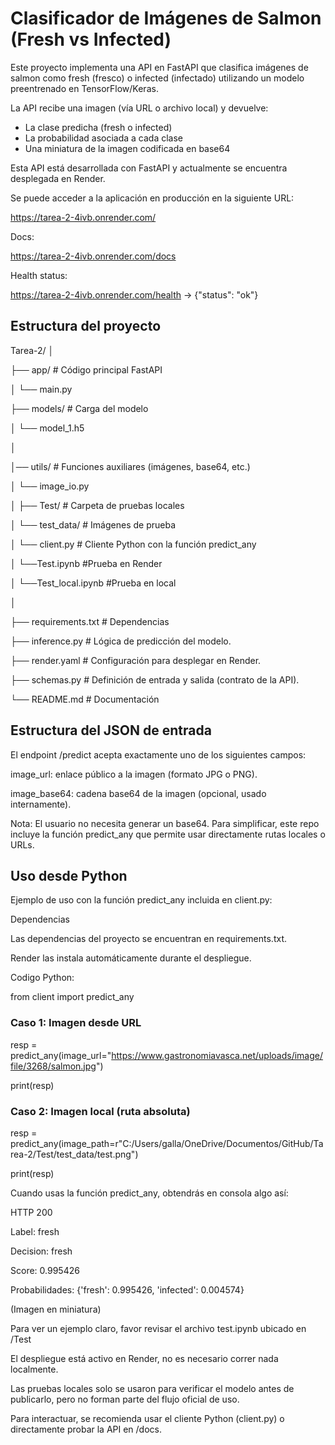 # Clasificador de Imágenes de Salmon (Fresh vs Infected)

Este proyecto implementa una API en FastAPI que clasifica imágenes de salmon como fresh (fresco) o infected (infectado) utilizando un modelo preentrenado en TensorFlow/Keras.

La API recibe una imagen (vía URL o archivo local) y devuelve:

- La clase predicha (fresh o infected)
- La probabilidad asociada a cada clase
- Una miniatura de la imagen codificada en base64

Esta API está desarrollada con FastAPI y actualmente se encuentra desplegada en Render.

Se puede acceder a la aplicación en producción en la siguiente URL:

https://tarea-2-4ivb.onrender.com/

Docs:

https://tarea-2-4ivb.onrender.com/docs

Health status:

https://tarea-2-4ivb.onrender.com/health -> {"status": "ok"}

## Estructura del proyecto

Tarea-2/
│

├── app/                # Código principal FastAPI

│   └── main.py

├── models/             # Carga del modelo 

│   └── model_1.h5      

│

│── utils/              # Funciones auxiliares (imágenes, base64, etc.)

│   └── image_io.py 

│
├── Test/               # Carpeta de pruebas locales

│   └── test_data/      # Imágenes de prueba

│   └── client.py       # Cliente Python con la función predict_any

│   └──Test.ipynb       #Prueba en Render

│   └──Test_local.ipynb #Prueba en local

│

├── requirements.txt    # Dependencias

├── inference.py        # Lógica de predicción del modelo.

├── render.yaml         # Configuración para desplegar en Render.

├── schemas.py          # Definición de entrada y salida (contrato de la API).

└── README.md           # Documentación



## Estructura del JSON de entrada

El endpoint /predict acepta exactamente uno de los siguientes campos:

image_url: enlace público a la imagen (formato JPG o PNG).

image_base64: cadena base64 de la imagen (opcional, usado internamente).

Nota: El usuario no necesita generar un base64. Para simplificar, este repo incluye la función predict_any que permite usar directamente rutas locales o URLs.

## Uso desde Python

Ejemplo de uso con la función predict_any incluida en client.py:

Dependencias

Las dependencias del proyecto se encuentran en requirements.txt.

Render las instala automáticamente durante el despliegue.

Codigo Python:

from client import predict_any

### Caso 1: Imagen desde URL

resp = predict_any(image_url="https://www.gastronomiavasca.net/uploads/image/file/3268/salmon.jpg")

print(resp)

### Caso 2: Imagen local (ruta absoluta)

resp = predict_any(image_path=r"C:/Users/galla/OneDrive/Documentos/GitHub/Tarea-2/Test/test_data/test.png")

print(resp)

Cuando usas la función predict_any, obtendrás en consola algo así:

HTTP 200

Label: fresh

Decision: fresh

Score: 0.995426

Probabilidades: {'fresh': 0.995426, 'infected': 0.004574}

(Imagen en miniatura)

Para ver un ejemplo claro, favor revisar el archivo test.ipynb ubicado en /Test

El despliegue está activo en Render, no es necesario correr nada localmente.

Las pruebas locales solo se usaron para verificar el modelo antes de publicarlo, pero no forman parte del flujo oficial de uso.

Para interactuar, se recomienda usar el cliente Python (client.py) o directamente probar la API en /docs.

